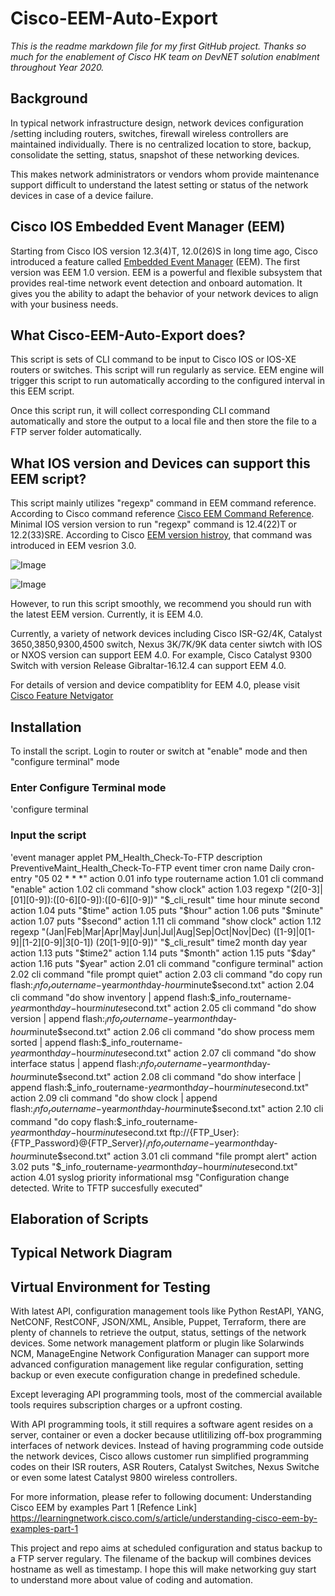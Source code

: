 # Cisco-EEM-Auto-Export

*This is the readme markdown file for my first GitHub project. Thanks so much for the enablement of Cisco HK team on DevNET solution enablment throughout Year 2020.*

## Background
In typical network infrastructure design, network devices configuration /setting including routers, switches, firewall wireless controllers are maintained individually. There is no centralized location to store, backup, consolidate the setting, status, snapshot of these networking devices. 

This makes network administrators or vendors whom provide maintenance support difficult to understand the latest setting or status of the network devices in case of a device failure. 

## Cisco IOS Embedded Event Manager (EEM)
Starting from Cisco IOS version 12.3(4)T, 12.0(26)S in long time ago, Cisco introduced a feature called [Embedded Event Manager](https://www.cisco.com/c/en/us/products/ios-nx-os-software/ios-embedded-event-manager-eem/index.html) (EEM). The first version was EEM 1.0 version. EEM is a powerful and flexible subsystem that provides real-time network event detection and onboard automation. It gives you the ability to adapt the behavior of your network devices to align with your business needs.

## What Cisco-EEM-Auto-Export does?

This script is sets of CLI command to be input to Cisco IOS or IOS-XE routers or switches. This script will run regularly as service. EEM engine will trigger this script to run automatically according to the configured interval in this EEM script.

Once this script run, it will collect corresponding CLI command automatically and store the output to a local file and then store the file to a FTP server folder automatically.

## What IOS version and Devices can support this EEM script?

This script mainly utilizes "regexp" command in EEM command reference. According to Cisco command reference [Cisco EEM Command Reference](https://www.cisco.com/c/en/us/td/docs/ios-xml/ios/eem/command/eem-cr-book/eem-cr-a1.html#wp1168104291). Minimal IOS version version to run "regexp" command is 12.4(22)T or 12.2(33)SRE. According to Cisco [EEM version histroy](https://www.ciscolive.com/c/dam/r/ciscolive/emea/docs/2015/pdf/LABNMS-2001-LG.pdf), that command was introduced in EEM vesrion 3.0.

![Image](https://github.com/leonmflai/Cisco-EEM-Auto-Export/blob/master/regexp-ios-version.jpg)

![Image](https://github.com/leonmflai/Cisco-EEM-Auto-Export/blob/master/EEM%20Version%20History.jpg)

However, to run this script smoothly, we recommend you should run with the latest EEM version. Currently, it is EEM 4.0.

Currently, a variety of network devices including Cisco ISR-G2/4K, Catalyst 3650,3850,9300,4500 switch, Nexus 3K/7K/9K data center siwtch with IOS or NXOS version can support EEM 4.0. For example, Cisco Catalyst 9300 Switch with version Release Gibraltar-16.12.4 can support EEM 4.0.

For details of version and device compatiblity for EEM 4.0, please visit [Cisco Feature Netvigator](https://cfnng.cisco.com/)

## Installation

To install the script. Login to router or switch at "enable" mode and then "configure terminal" mode

### Enter Configure Terminal mode
'configure terminal

### Input the script
'event manager applet PM_Health_Check-To-FTP
 description PreventiveMaint_Health_Check-To-FTP
 event timer cron name Daily cron-entry "05 02 * * *"
 action 0.01  info type routername
 action 1.01 cli command "enable"
 action 1.02 cli command "show clock"
 action 1.03 regexp "(2[0-3]|[01][0-9]):([0-6][0-9]):([0-6][0-9])" "$_cli_result" time hour minute second
 action 1.04 puts "$time"
 action 1.05 puts "$hour"
 action 1.06 puts "$minute"
 action 1.07 puts "$second"
 action 1.11 cli command "show clock"
 action 1.12 regexp "(Jan|Feb|Mar|Apr|May|Jun|Jul|Aug|Sep|Oct|Nov|Dec) ([1-9]|0[1-9]|[1-2][0-9]|3[0-1]) (20[1-9][0-9])" "$_cli_result" time2 month day year
 action 1.13 puts "$time2"
 action 1.14 puts "$month"
 action 1.15 puts "$day"
 action 1.16 puts "$year"
 action 2.01 cli command "configure terminal"
 action 2.02 cli command "file prompt quiet"
 action 2.03 cli command "do copy run flash:$_info_routername-$year$month$day-$hour$minute$second.txt"
 action 2.04 cli command "do show inventory | append flash:$_info_routername-$year$month$day-$hour$minute$second.txt"
 action 2.05 cli command "do show version | append flash:$_info_routername-$year$month$day-$hour$minute$second.txt"
 action 2.06 cli command "do show process mem sorted | append flash:$_info_routername-$year$month$day-$hour$minute$second.txt"
 action 2.07 cli command "do show interface status | append flash:$_info_routername-$year$month$day-$hour$minute$second.txt"
 action 2.08 cli command "do show interface | append flash:$_info_routername-$year$month$day-$hour$minute$second.txt"
 action 2.09 cli command "do show clock | append flash:$_info_routername-$year$month$day-$hour$minute$second.txt"
 action 2.10 cli command "do copy flash:$_info_routername-$year$month$day-$hour$minute$second.txt ftp://{FTP_User}:{FTP_Password}@{FTP_Server}/$_info_routername-$year$month$day-$hour$minute$second.txt"
 action 3.01 cli command "file prompt alert"
 action 3.02 puts "$_info_routername-$year$month$day-$hour$minute$second.txt"
 action 4.01 syslog priority informational msg "Configuration change detected. Write to TFTP succesfully executed"


## Elaboration of Scripts

## Typical Network Diagram

## Virtual Environment for Testing




With latest API, configuration management tools like Python RestAPI, YANG, NetCONF, RestCONF, JSON/XML, Ansible, Puppet, Terraform, there are plenty of channels to retrieve the output, status, settings of the network devices. Some network management platform or plugin like Solarwinds NCM, ManageEngine Network Configuration Manager can support more advanced configuration management like regular configuration, setting backup or even execute configuration change in predefined schedule. 

Except leveraging API programming tools, most of the commercial available tools requires subscription charges or a upfront costing. 

With API programming tools, it still requires a software agent resides on a server, container or even a docker because utlitilizing off-box programming interfaces of network devices. Instead of having programming code outside the network devices, Cisco allows customer run simplified programming codes on their ISR routers, ASR Routers, Catalyst Switches, Nexus Switche or even some latest Catalyst 9800 wireless controllers.

For more information, please refer to following document:
Understanding Cisco EEM by examples Part 1
[Refence Link] https://learningnetwork.cisco.com/s/article/understanding-cisco-eem-by-examples-part-1 

This project and repo aims at scheduled configuration and status backup to a FTP server regulary. The filename of the backup will combines devices hostname as well as timestamp. I hope this will make networking guy start to understand more about value of coding and automation.


